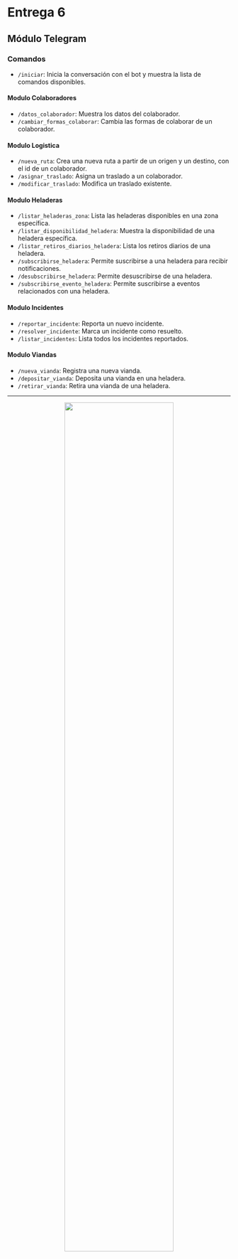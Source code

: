 # Entrega 6

## Módulo Telegram

### Comandos

- `/iniciar`: Inicia la conversación con el bot y muestra la lista de comandos disponibles.

#### Modulo Colaboradores
- `/datos_colaborador`: Muestra los datos del colaborador.
- `/cambiar_formas_colaborar`: Cambia las formas de colaborar de un colaborador.

#### Modulo Logistica
- `/nueva_ruta`: Crea una nueva ruta a partir de un origen y un destino, con el id de un colaborador.
- `/asignar_traslado`: Asigna un traslado a un colaborador.
- `/modificar_traslado`: Modifica un traslado existente.

#### Modulo Heladeras
- `/listar_heladeras_zona`: Lista las heladeras disponibles en una zona específica.
- `/listar_disponibilidad_heladera`: Muestra la disponibilidad de una heladera específica.
- `/listar_retiros_diarios_heladera`: Lista los retiros diarios de una heladera.
- `/subscribirse_heladera`: Permite suscribirse a una heladera para recibir notificaciones.
- `/desubscribirse_heladera`: Permite desuscribirse de una heladera.
- `/subscribirse_evento_heladera`: Permite suscribirse a eventos relacionados con una heladera.

#### Modulo Incidentes
- `/reportar_incidente`: Reporta un nuevo incidente.
- `/resolver_incidente`: Marca un incidente como resuelto.
- `/listar_incidentes`: Lista todos los incidentes reportados.

#### Modulo Viandas
- `/nueva_vianda`: Registra una nueva vianda.
- `/depositar_vianda`: Deposita una vianda en una heladera.
- `/retirar_vianda`: Retira una vianda de una heladera.

<hr>
<div id="footer" align="center">
  <a href="https://www.frba.utn.edu.ar/">
  <img src="https://github.com/ddsutn-k3003/2024-tp-entrega-2-kenzogrosvald/assets/94919997/f35d82b8-fd1a-435a-b1d9-3aad2785b732" style="width:70%; height:auto;">
  </a>
</div>
